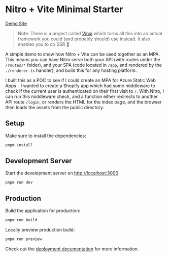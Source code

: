 # Nitro + Vite Minimal Starter

[Demo Site](https://brave-dune-045f79d0f.4.azurestaticapps.net)

> Note: There is a project called [Vinxi](https://github.com/nksaraf/vinxi) which turns all this into an actual framework you could (and probably should) use instead. It also enables you to do SSR 👀

A simple demo to show how Nitro + Vite can be used together as an MPA. This means you can have Nitro serve both your API (with routes under the `/routes/*` folder), and your SPA (code located in `/app`, and rendered by the `./renderer.ts` handler), and build this for any hosting platform.

I built this as a POC to see if I could create an MPA for Azure Static Web Apps - I wanted to create a Shopify app which had some middleware to check if the current user is authenticated on their first visit to `/`. With Nitro, I can run this middleware check, and a function either redirects to another API route `/login`, or renders the HTML for the index page, and the browser then loads the assets from the public directory.

## Setup

Make sure to install the dependencies:

```bash
pnpm install
```

## Development Server

Start the development server on <http://localhost:3000>

```bash
pnpm run dev
```

## Production

Build the application for production:

```bash
pnpm run build
```

Locally preview production build:

```bash
pnpm run preview
```

Check out the [deployment documentation](https://nitro.unjs.io/deploy) for more information.
